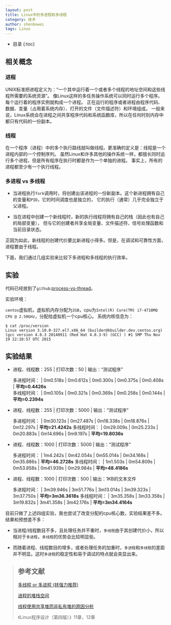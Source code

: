 ```yaml
---
layout: post
title: Linux中的多进程和多线程
category: 技术
author: shenbowei
tags: Linux
---
```


* 目录
{:toc}

## 相关概念

### 进程

UNIX标准把进程定义为：“一个其中运行着一个或者多个线程的地址空间和这些线程所需要的系统资源”。
像Linux这样的多任务操作系统可以同时运行多个程序。每个运行着的程序实例就构成一个进程。
正在运行的程序或者进程由程序代码、数据、变量（占用着系统内存）、打开的文件（文件描述符）和环境组成。
一般来说，Linux系统会在进程之间共享程序代码和系统函数库，所以在任何时刻内存中都只有代码的一份副本。

### 线程

在一个程序（进程）中的多个执行路线就叫做线程。更准确的定义是：线程是一个进程内部的一个控制序列。
虽然Linux和许多其他的操作系统一样，都擅长同时运行多个进程，但是所有程序在执行时都是作为一个单独的进程。
事实上，所有的进程都至少有一个执行线程。

### 多进程 vs 多线程

- 当进程执行`fork`调用时，将创建出该进程的一份新副本。这个新进程拥有自己的变量和`PID`，它的时间调度也是独立的，
	它的执行（通常）几乎完全独立于父进程。

- 当在进程中创建一个新线程时，新的执行线程将拥有自己的栈（因此也有自己的局部变量），
	但与它的创建者共享全局变量、文件描述符、信号处理函数和当前目录状态。

正因为如此，新线程的创建代价要比新进程小得多。但是，在调试和可靠性方面，进程要由于线程。

下面，我们通过几组实验来比较下多进程和多线程的执行效率。

## 实验

代码已经放到了`github`:[process-vs-thread](https://github.com/shenbowei/process-vs-thread "跳转")。

实验环境：

`centos`虚拟机，虚拟机内存分配为`2GB`，cpu为`Intel(R) Core(TM) i7-4710MQ CPU @ 2.50GHz`，分配给虚拟机一个cpu核心。
系统内核信息为：

```
$ cat /proc/version 
Linux version 3.10.0-327.el7.x86_64 (builder@kbuilder.dev.centos.org) (gcc version 4.8.3 20140911 (Red Hat 4.8.3-9) (GCC) ) #1 SMP Thu Nov 19 22:10:57 UTC 2015
```

## 实验结果

- 进程、线程数：255 | 打印次数：50 | 输出：“测试程序”
	
	多进程时间： | 0m0.518s | 0m0.612s	| 0m0.300s | 0m0.375s | 0m0.408s | **平均=0.4426s**	
	多线程时间： | 0m0.105s	| 0m0.321s	| 0m0.369s | 0m0.258s | 0m0.144s | **平均=0.2394s**

- 进程、线程数：255	| 打印次数：5000 | 输出：“测试程序”

	多进程时间： | 0m30.123s | 0m27.487s | 0m18.338s | 0m18.876s | 0m12.297s | **平均=21.4242s**
	多线程时间： | 0m29.009s | 0m25.233s | 0m20.883s | 0m14.696s | 0m9.197s  | **平均=19.8036s**

- 进程、线程数：1000 | 打印次数：5000 | 输出：“测试程序”

	多进程时间： | 1m4.242s | 0m42.054s	| 0m55.014s | 0m34.168s | 0m35.886s | **平均=46.2728s**
	多线程时间： | 1m1.503s | 0m54.809s | 0m53.858s | 0m41.939s | 0m29.984s | **平均=48.4186s**
	
- 进程、线程数：1000 | 打印次数：500 | 输出：1KB的文本文件

	多进程时间： | 3m39.946s | 3m51.776s | 3m13.014s | 3m39.323s | 3m37.750s | **平均=3m36.3618s**
	多线程时间： | 3m35.358s | 3m33.358s | 3m19.832s | 3m41.358s | 3m42.176s | **平均=3m34.4164s**
	
目前只做了上述四组实验，我也尝试了改变分配的cpu核心数，实验结果差不多。
结果和预想差不多：

- 当进程/线程数目不多，且处理任务并不重时，`多线程`由于其创建代价小，所以相对于`多进程`，`多线程`的优势会比较明显些。

- 而随着进程、线程数目的增多，或者处理任务的加重时，`多进程`和`多线程`的差距并不明显。这时`多进程`的稳定性和易于调试的特点就会突显出来。


> ## 参考文献
>
>[多线程 or 多进程 (转强力推荐)](http://www.cnblogs.com/eavn/archive/2010/08/28/1811381.html "跳转")
>
>[进程的堆栈空间](http://blog.csdn.net/guoping16/article/details/6579434 "跳转")
>
>[线程使用共享堆而非私有堆的原因分析](http://blog.csdn.net/yyf_it/article/details/49924157 "跳转")
>
>《Linux程序设计（第四版）》11章，12章








